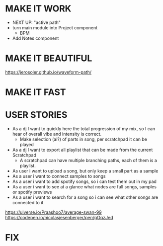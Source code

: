 # MAKE IT WORK
- NEXT UP: "active path"
- turn main module into Project component
  - BPM
- Add Notes component

# MAKE IT BEAUTIFUL
https://jerosoler.github.io/waveform-path/

# MAKE IT FAST




# USER STORIES
- As a dj I want to quickly here the total progression of my mix, so I can hear of overall vibe and intensity is correct.
  - Make selection (ai?) of parts in song, per scratchpad it can be played
- As a dj I want to export all playlist that can be made from the current Scratchpad
  - A scratchpad can have multiple branching paths, each of them is a playlist.
- As user i want to upload a song, but only keep a small part as a sample
- As a user i want to connect samples to songs
- As a user i want to add spotify songs, so i can test them out in my pad 
- As a user i want to see at a glance what nodes are full songs, samples or spotify previews
- As a user i want to search for a song so i can see what other songs are connected to it

https://uiverse.io/Praashoo7/average-swan-99
https://codepen.io/nicolasjesenberger/pen/gOqzJed


# FIX
